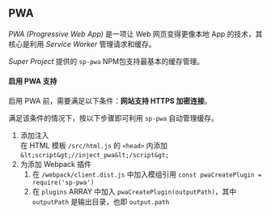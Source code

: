 ## PWA

*PWA (Progressive Web App)* 是一项让 Web 网页变得更像本地 App 的技术，其核心是利用 *Service Worker* 管理请求和缓存。

*Super Project* 提供的 `sp-pwa` NPM包支持最基本的缓存管理。

#### 启用 PWA 支持

启用 PWA 前，需要满足以下条件：**网站支持 HTTPS 加密连接**。

满足该条件的情况下，按以下步骤即可利用 `sp-pwa` 自动管理缓存。

1. 添加注入<br>
    在 HTML 模板 `/src/html.js` 的 `<head>` 内添加 `&lt;script&gt;//inject_pwa&lt;/script&gt;`
2. 为添加 Webpack 插件
    1. 在 `/webpack/client.dist.js` 中加入模组引用 `const pwaCreatePlugin = require('sp-pwa')`
    2. 在 `plugins` ARRAY 中加入 `pwaCreatePlugin(outputPath)`，其中 `outputPath` 是输出目录，也即 `output.path`
